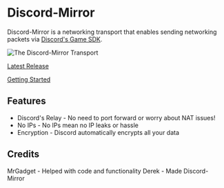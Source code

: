# Discord-Mirror

Discord-Mirror is a networking transport that enables sending networking packets via [Discord's Game SDK](https://discordapp.com/developers/docs/game-sdk/sdk-starter-guide).

![The Discord-Mirror Transport](DiscordMirror.PNG)

[Latest Release](https://github.com/Derek-R-S/Discord-Mirror/releases)

[Getting Started](https://github.com/Derek-R-S/Discord-Mirror)

## Features

* Discord's Relay - No need to port forward or worry about NAT issues!
* No IPs - No IPs mean no IP leaks or hassle
* Encryption - Discord automatically encrypts all your data

## Credits
MrGadget - Helped with code and functionality
Derek - Made Discord-Mirror